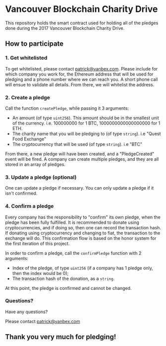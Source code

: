 # Vancouver Blockchain Charity Drive

This repository holds the smart contract used for holding all of the pledges done during the 2017 Vancouver Blockchain Charity Drive.

## How to participate


### 1. Get whitelisted

To get whitelisted, please contact patrick@vanbex.com. Please include for which company you work for, the Ethereum address that will be used for pledging
and a phone number where we can reach you. A short phone call will ensue to validate all details. From there, we will whitelist the address.

### 2. Create a pledge

Call the function `createPledge`, while passing it 3 arguments:

- An amount (of type `uint256`). This amount should be in the smallest unit of the currency. i.e. 100000000 for 1 BTC, 1000000000000000000 for 1 ETH.
- The charity name that you will be pledging to (of type `string`). i.e "Quest Food Exchange"
- The cryptocurrency that will be used (of type `string`). i.e "BTC"


From there, a new pledge will have been created, and a "PledgeCreated" event will be fired.
A company can create multiple pledges, and they are all stored in an array of pledges.

### 3. Update a pledge (optional)

One can update a pledge if necessary. You can only update a pledge if it isn't confirmed.

### 4. Confirm a pledge

Every company has the responsibility to "confirm" its own pledge, when the pledge has been fully fulfilled. 
It is recommended to donate using cryptocurrencies, and if doing so, then one can record the transaction hash.
If donating using cryptocurrency and changing to fiat, the transaction to the exchange will do. 
This confirmation flow is based on the honor system for the first iteration of this project.


In order to confirm a pledge, call the `confirmPledge` function with 2 arguments:
- Index of the pledge, of type `uint256` (if a company has 1 pledge only, then the index would be 0);
- The transaction hash of the donation, as a `string`. 

At this point, the pledge is confirmed and cannot be changed.

### Questions? 
Have any questions?

Please contact patrick@vanbex.com

## Thank you very much for pledging!



